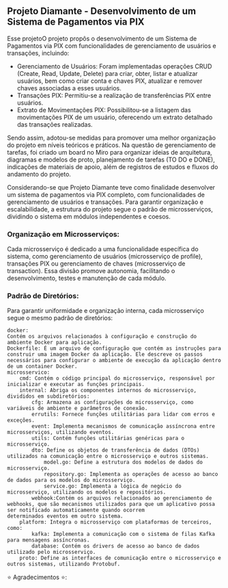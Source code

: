 <h2> Projeto Diamante - Desenvolvimento de um Sistema de Pagamentos via PIX </h2>

Esse projetoO projeto propôs o desenvolvimento de um Sistema de Pagamentos via PIX com funcionalidades de gerenciamento de usuários e transações, incluindo:

* Gerenciamento de Usuários: Foram implementadas operações CRUD (Create, Read, Update, Delete) para criar, obter, listar e atualizar usuários, bem como criar conta e chaves PIX, atualizar e remover chaves associadas a esses usuários.
* Transações PIX: Permitiu-se a realização de transferências PIX entre usuários.
* Extrato de Movimentações PIX: Possibilitou-se a listagem das movimentações PIX de um usuário, oferecendo um extrato detalhado das transações realizadas.

Sendo assim, adotou-se medidas para promover uma melhor organização do projeto em níveis teóricos e práticos. Na questão de gerenciamento de tarefas, foi criado um board no Miro para organizar ideias de arquitetura, diagramas e modelos de proto, planejamento de tarefas (TO DO e DONE), indicações de materiais de apoio, além de registros de estudos e fluxos do andamento do projeto. 

Considerando-se que Projeto Diamante teve como finalidade desenvolver um sistema de pagamentos via PIX completo, com funcionalidades de gerenciamento de usuários e transações. Para garantir organização e escalabilidade, a estrutura do projeto segue o padrão de microsserviços, dividindo o sistema em módulos independentes e coesos.

<h3> Organização em Microsserviços: </h3>
Cada microsserviço é dedicado a uma funcionalidade específica do sistema, como gerenciamento de usuários (microsserviço de profile), transações PIX ou gerenciamento de chaves (microsserviço de transaction). Essa divisão promove autonomia, facilitando o desenvolvimento, testes e manutenção de cada módulo.

<h3> Padrão de Diretórios: </h3>
Para garantir uniformidade e organização interna, cada microsserviço segue o mesmo padrão de diretórios:

```
docker:
Contém os arquivos relacionados à configuração e construção do ambiente Docker para aplicação.
Dockerfile: É um arquivo de configuração que contém as instruções para construir uma imagem Docker da aplicação. Ele descreve os passos necessários para configurar o ambiente de execução da aplicação dentro de um container Docker.
microsservico:
    cmd: Contém o código principal do microsserviço, responsável por inicializar e executar as funções principais.
    internal: Abriga os componentes internos do microsserviço, divididos em subdiretórios:
        cfg: Armazena as configurações do microsserviço, como variáveis de ambiente e parâmetros de conexão.
        errutils: Fornece funções utilitárias para lidar com erros e exceções.
        event: Implementa mecanismos de comunicação assíncrona entre microsserviços, utilizando eventos.
        utils: Contém funções utilitárias genéricas para o microsserviço.
        dto: Define os objetos de transferência de dados (DTOs) utilizados na comunicação entre o microsserviço e outros sistemas.
            model.go: Define a estrutura dos modelos de dados do microsserviço.
            repository.go: Implementa as operações de acesso ao banco de dados para os modelos do microsserviço.
            service.go: Implementa a lógica de negócio do microsserviço, utilizando os modelos e repositórios.
        webhook:Contém os arquivos relacionados ao gerenciamento de webhooks, que são mecanismos utilizados para que um aplicativo possa ser notificado automaticamente quando ocorrem              determinados eventos em outro sistema.
    platform: Integra o microsserviço com plataformas de terceiros, como:
        kafka: Implementa a comunicação com o sistema de filas Kafka para mensagens assíncronas.
        database: Contém os drivers de acesso ao banco de dados utilizado pelo microsserviço.
    proto: Define as interfaces de comunicação entre o microsserviço e outros sistemas, utilizando Protobuf.
```

⭐ Agradecimentos ⭐:


